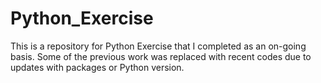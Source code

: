 # Python_Exercise
This is a repository for Python Exercise that I completed as an on-going basis. Some of the previous work was replaced with recent codes due to updates with packages or Python version. 
